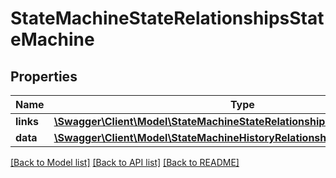 # StateMachineStateRelationshipsStateMachine

## Properties
Name | Type | Description | Notes
------------ | ------------- | ------------- | -------------
**links** | [**\Swagger\Client\Model\StateMachineStateRelationshipsStateMachineLinks**](StateMachineStateRelationshipsStateMachineLinks.md) |  | [optional] 
**data** | [**\Swagger\Client\Model\StateMachineHistoryRelationshipsStateMachineData**](StateMachineHistoryRelationshipsStateMachineData.md) |  | [optional] 

[[Back to Model list]](../../README.md#documentation-for-models) [[Back to API list]](../../README.md#documentation-for-api-endpoints) [[Back to README]](../../README.md)

